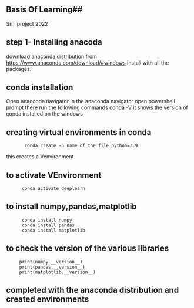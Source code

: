 ## Basis Of Learning##
SnT project 2022

## step 1- Installing anacoda ##
download anaconda distribution from https://www.anaconda.com/download/#windows
install with all the packages.

## conda installation ##
Open anaconda navigator 
In the anaconda navigator open powershell prompt there run the following commands 
         conda -V
it shows the version of conda installed on the windows

## creating virtual environments in conda ##
           conda create -n name_of_the_file python=3.9
this creates a Venvironment 

## to activate VEnvironment

          conda activate deeplearn

## to install numpy,pandas,matplotlib

          conda install numpy
          conda install pandas
          conda install matplotlib


## to check the version of the various libraries

         print(numpy.__version__)
         print(pandas.__version__)
         print(matplotlib.__version__)
         
## completed with the anaconda distribution and created environments 